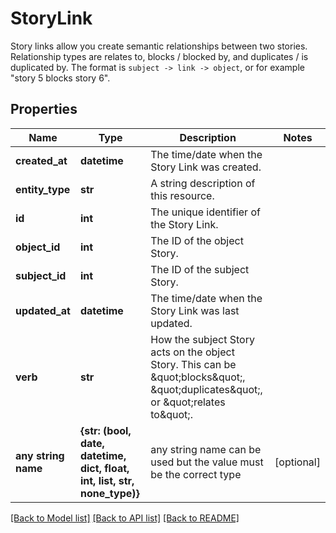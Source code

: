 # StoryLink

Story links allow you create semantic relationships between two stories. Relationship types are relates to, blocks / blocked by, and duplicates / is duplicated by. The format is `subject -> link -> object`, or for example \"story 5 blocks story 6\".
## Properties
Name | Type | Description | Notes
------------ | ------------- | ------------- | -------------
**created_at** | **datetime** | The time/date when the Story Link was created. | 
**entity_type** | **str** | A string description of this resource. | 
**id** | **int** | The unique identifier of the Story Link. | 
**object_id** | **int** | The ID of the object Story. | 
**subject_id** | **int** | The ID of the subject Story. | 
**updated_at** | **datetime** | The time/date when the Story Link was last updated. | 
**verb** | **str** | How the subject Story acts on the object Story. This can be \&quot;blocks\&quot;, \&quot;duplicates\&quot;, or \&quot;relates to\&quot;. | 
**any string name** | **{str: (bool, date, datetime, dict, float, int, list, str, none_type)}** | any string name can be used but the value must be the correct type | [optional]

[[Back to Model list]](../README.md#documentation-for-models) [[Back to API list]](../README.md#documentation-for-api-endpoints) [[Back to README]](../README.md)


